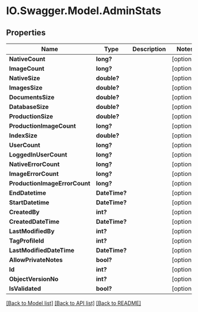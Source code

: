 # IO.Swagger.Model.AdminStats
## Properties

Name | Type | Description | Notes
------------ | ------------- | ------------- | -------------
**NativeCount** | **long?** |  | [optional] 
**ImageCount** | **long?** |  | [optional] 
**NativeSize** | **double?** |  | [optional] 
**ImagesSize** | **double?** |  | [optional] 
**DocumentsSize** | **double?** |  | [optional] 
**DatabaseSize** | **double?** |  | [optional] 
**ProductionSize** | **double?** |  | [optional] 
**ProductionImageCount** | **long?** |  | [optional] 
**IndexSize** | **double?** |  | [optional] 
**UserCount** | **long?** |  | [optional] 
**LoggedInUserCount** | **long?** |  | [optional] 
**NativeErrorCount** | **long?** |  | [optional] 
**ImageErrorCount** | **long?** |  | [optional] 
**ProductionImageErrorCount** | **long?** |  | [optional] 
**EndDatetime** | **DateTime?** |  | [optional] 
**StartDatetime** | **DateTime?** |  | [optional] 
**CreatedBy** | **int?** |  | [optional] 
**CreatedDateTime** | **DateTime?** |  | [optional] 
**LastModifiedBy** | **int?** |  | [optional] 
**TagProfileId** | **int?** |  | [optional] 
**LastModifiedDateTime** | **DateTime?** |  | [optional] 
**AllowPrivateNotes** | **bool?** |  | [optional] 
**Id** | **int?** |  | [optional] 
**ObjectVersionNo** | **int?** |  | [optional] 
**IsValidated** | **bool?** |  | [optional] 

[[Back to Model list]](../README.md#documentation-for-models) [[Back to API list]](../README.md#documentation-for-api-endpoints) [[Back to README]](../README.md)

